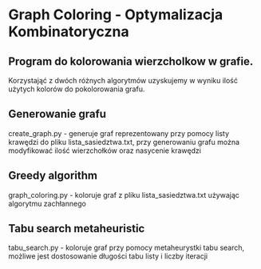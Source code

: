 # Graph Coloring - Optymalizacja Kombinatoryczna

## Program do kolorowania wierzcholkow w grafie. 
Korzystająć z dwóch różnych algorytmów uzyskujemy w wyniku ilość użytych kolorów do pokolorowania grafu.

## Generowanie grafu
create_graph.py - generuje graf reprezentowany przy pomocy listy krawędzi do pliku lista_sasiedztwa.txt,
przy generowaniu grafu można modyfikować ilość wierzchołków oraz nasycenie krawędzi


## Greedy algorithm
graph_coloring.py - koloruje graf z pliku lista_sasiedztwa.txt używając algorytmu zachłannego


## Tabu search metaheuristic
tabu_search.py - koloruje graf przy pomocy metaheurystki tabu search, 
możliwe jest dostosowanie długości tabu listy i liczby iteracji
